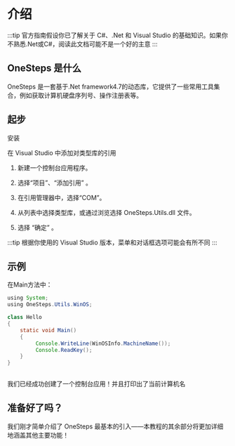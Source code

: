 # 介绍

:::tip
官方指南假设你已了解关于 C#、.Net 和 Visual Studio 的基础知识。如果你不熟悉.Net或C#，阅读此文档可能不是一个好的主意
:::

## OneSteps 是什么

OneSteps 是一套基于.Net framework4.7的动态库，它提供了一些常用工具集合，例如获取计算机硬盘序列号、操作注册表等。

## 起步

<p>
  <ActionLink class="primary" url="installation.html">
    安装
  </ActionLink>
</p>

在 Visual Studio 中添加对类型库的引用

1. 新建一个控制台应用程序。

2. 选择“项目”、“添加引用” 。

3. 在引用管理器中，选择“COM”。

4. 从列表中选择类型库，或通过浏览选择 OneSteps.Utils.dll 文件。

5. 选择 “确定” 。

:::tip
根据你使用的 Visual Studio 版本，菜单和对话框选项可能会有所不同
:::

## 示例

在Main方法中：

```java
using System;
using OneSteps.Utils.WinOS;

class Hello
{
    static void Main()
    {
         Console.WriteLine(WinOSInfo.MachineName());
         Console.ReadKey();
    }
}
 
```

我们已经成功创建了一个控制台应用！并且打印出了当前计算机名

## 准备好了吗？

我们刚才简单介绍了 OneSteps 最基本的引入——本教程的其余部分将更加详细地涵盖其他主要功能！
